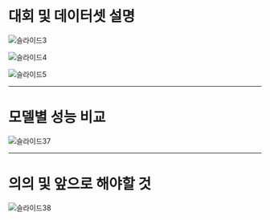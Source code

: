 대회 및 데이터셋 설명
==========================

![슬라이드3](https://user-images.githubusercontent.com/56110972/103416972-33d5e700-4bcc-11eb-8ca1-d8c0d4a07281.PNG)

![슬라이드4](https://user-images.githubusercontent.com/56110972/103417075-99c26e80-4bcc-11eb-88b0-1e4b4978952f.PNG)

![슬라이드5](https://user-images.githubusercontent.com/56110972/103417090-a777f400-4bcc-11eb-89e4-41bf61bf7e62.PNG)    

---------------------------------------


모델별 성능 비교
============================================

![슬라이드37](https://user-images.githubusercontent.com/56110972/103417146-daba8300-4bcc-11eb-9c14-4fa61e968dae.PNG)    

---------------------------------------


의의 및 앞으로 해야할 것
======================


![슬라이드38](https://user-images.githubusercontent.com/56110972/103417181-fcb40580-4bcc-11eb-879e-bba560fa92f8.PNG)    

